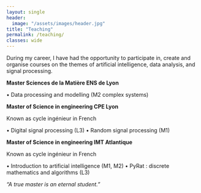 ```yaml
---
layout: single
header:
  image: "/assets/images/header.jpg"
title: "Teaching"
permalink: /teaching/
classes: wide
---
```


During my career, I have had the opportunity to participate in, create and organise courses on the themes of artificial intelligence, data analysis, and signal processing.

**Master Sciences de la Matière ENS de Lyon**

•	Data processing and modelling (M2 complex systems)

**Master of Science in engineering CPE Lyon**

Known as cycle ingénieur in French

•	Digital signal processing (L3)
•	Random signal processing (M1)

**Master of Science in engineering IMT Atlantique**

Known as cycle ingénieur in French

•	Introduction to artificial intelligence (M1, M2)
•	PyRat : discrete mathematics and algorithms (L3)

*“A true master is an eternal student.”*
